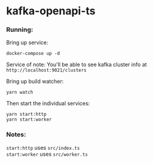 # kafka-openapi-ts

### Running:

Bring up service:
```
docker-compose up -d
```

Service of note: You'll be able to see kafka cluster info at `http://localhost:9021/clusters`

Bring up build watcher:
```
yarn watch
```

Then start the individual services:
```
yarn start:http
yarn start:worker
```

### Notes:

`start:http` uses `src/index.ts` <br />
`start:worker` uses `src/worker.ts`
